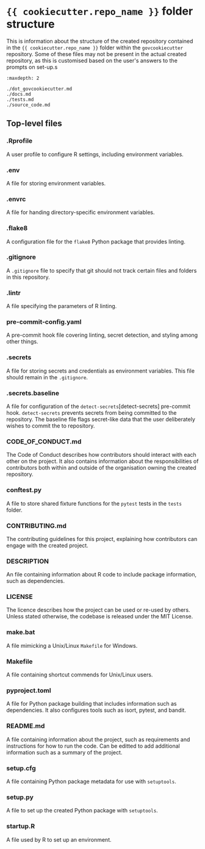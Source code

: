 # `{{ cookiecutter.repo_name }}` folder structure

This is information about the structure of the created repository contained
in the `{{ cookiecutter.repo_name }}` folder within the `govcookiecutter` repository.
Some of these files may not be present in the actual created repository, as this is
customised based on the user's answers to the prompts on set-up.s

```{toctree}
:maxdepth: 2

./dot_govcookiecutter.md
./docs.md
./tests.md
./source_code.md
```

## Top-level files

### .Rprofile

A user profile to configure R settings, including environment variables.

### .env

A file for storing environment variables.

### .envrc

A file for handing directory-specific environment variables.

### .flake8

A configuration file for the `flake8` Python package that provides linting.

### .gitignore

A `.gitignore` file to specify that git should not track certain files and folders in this repository.

### .lintr

A file specifying the parameters of R linting.

### pre-commit-config.yaml

A pre-commit hook file covering linting, secret detection, and styling among other things.

### .secrets

A file for storing secrets and credentials as environment variables. This file should remain in the `.gitignore`.

### .secrets.baseline

A file for configuration of the  `detect-secrets`[detect-secrets] pre-commit hook. `detect-secrets` prevents secrets from being committed
to the repository. The baseline file flags secret-like data that the user deliberately wishes to commit the to repository.

### CODE_OF_CONDUCT.md

The Code of Conduct describes how contributors should interact with each other on the project.
It also contains information about the responsibilities of contributors both within and outside
of the organisation owning the created repository.

### conftest.py

A file to store shared fixture functions for the `pytest` tests in the `tests` folder.

### CONTRIBUTING.md

The contributing guidelines for this project, explaining how contributors can
engage with the created project.

### DESCRIPTION

An file containing information about R code to include package information, such as dependencies.

### LICENSE

The licence describes how the project can be used or re-used by others. Unless stated otherwise, the codebase is released under
the MIT License.

### make.bat

A file mimicking a Unix/Linux `Makefile` for Windows.

### Makefile

A file containing shortcut commends for Unix/Linux users.

### pyproject.toml

A file for Python package building that includes information such as dependencies. It also configures tools such as
isort, pytest, and bandit.

### README.md

A file containing information about the project, such as requirements and instructions for how to run the code. Can
be editted to add additional information such as a summary of the project.

### setup.cfg

A file containing Python package metadata for use with `setuptools`.

### setup.py

A file to set up the created Python package with `setuptools`.

### startup.R

A file used by R to set up an environment.
